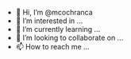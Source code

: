 - 👋 Hi, I’m @mcochranca
- 👀 I’m interested in ...
- 🌱 I’m currently learning ...
- 💞️ I’m looking to collaborate on ...
- 📫 How to reach me ...

<!---
mcochranca/mcochranca is a ✨ special ✨ repository because its `README.md` (this file) appears on your GitHub profile.
You can click the Preview link to take a look at your changes.
--->
